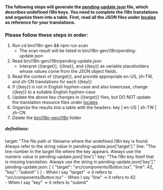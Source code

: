 
#### The following steps will generate the [pending-update.json](bin/i18n-gen/i18n/pending-update.json) file, which describes undefined i18n keys. You need to complete the i18n translations and organize them into a table. First, read all the JSON files under [locales](public/locales) as reference for your translations.

### Please follow these steps in order:

1. Run cd bin/i18n-gen && npm run scan
    - The scan result will be listed in bin/i18n-gen/i18n/pending-update.json
2. Read bin/i18n-gen/i18n/pending-update.json
    - Interpret {{target}}, {{line}}, and {{key}} as variable placeholders whose values come from the JSON object fields.
3. Read the context of {{target}}, and provide appropriate en-US, zh-TW, and zh-CN translations for each {{key}}
4. If {{key}} is not in English hyphen-case and also lowercase, change {{key}} to a suitable English hyphen-case
5. Update the above key changes in {{target}} files, but DO NOT update the translation resource files under [locales](public/locales)
6. Organize the results into a table with the headers: key | en-US | zh-TW | zh-CN
7. Delete the [bin/i18n-gen/i18n](bin/i18n-gen/i18n) folder



##### definitions:
  target: "The file path or filename where the undefined i18n key is found. Always refer to the string value in pending-update.json['target']."
  line: "The line number in the target file where the key appears. Always use the numeric value in pending-update.json['line']."
  key: "The i18n key itself that is missing translation. Always use the string in pending-update.json['key']."
  pending-update.json:
    [
        {
            "target": "src/components/Button.tsx",
            "line": 42,
            "key": "submit"
        }
    ]
    - When I say "target" → it refers to "src/components/Button.tsx"
    - When I say "line" → it refers to 42  
    - When I say "key" → it refers to "submit"